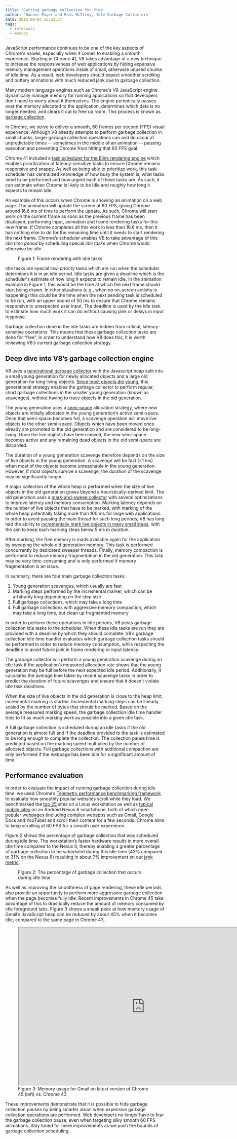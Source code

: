 ```yaml
---
title: 'Getting garbage collection for free'
author: 'Hannes Payer and Ross McIlroy, Idle Garbage Collectors'
date: 2015-08-07 13:33:37
tags:
  - internals
  - memory
---
```

JavaScript performance continues to be one of the key aspects of Chrome's values, especially when it comes to enabling a smooth experience. Starting in Chrome 41, V8 takes advantage of a new technique to increase the responsiveness of web applications by hiding expensive memory management operations inside of small, otherwise unused chunks of idle time. As a result, web developers should expect smoother scrolling and buttery animations with much reduced jank due to garbage collection.

Many modern language engines such as Chrome's V8 JavaScript engine dynamically manage memory for running applications so that developers don't need to worry about it themselves. The engine periodically passes over the memory allocated to the application, determines which data is no longer needed, and clears it out to free up room. This process is known as [garbage collection](https://en.wikipedia.org/wiki/Garbage_collection_(computer_science)).

In Chrome, we strive to deliver a smooth, 60 frames per second (FPS) visual experience. Although V8 already attempts to perform garbage collection in small chunks, larger garbage collection operations can and do occur at unpredictable times -- sometimes in the middle of an animation -- pausing execution and preventing Chrome from hitting that 60 FPS goal.

Chrome 41 included a [task scheduler for the Blink rendering engine](https://blog.chromium.org/2015/04/scheduling-tasks-intelligently-for_30.html) which enables prioritization of latency-sensitive tasks to ensure Chrome remains responsive and snappy. As well as being able to prioritize work, this task scheduler has centralized knowledge of how busy the system is, what tasks need to be performed and how urgent each of these tasks are. As such, it can estimate when Chrome is likely to be idle and roughly how long it expects to remain idle.

An example of this occurs when Chrome is showing an animation on a web page. The animation will update the screen at 60 FPS, giving Chrome around 16.6 ms of time to perform the update. As such, Chrome will start work on the current frame as soon as the previous frame has been displayed, performing input, animation and frame rendering tasks for this new frame. If Chrome completes all this work in less than 16.6 ms, then it has nothing else to do for the remaining time until it needs to start rendering the next frame. Chrome’s scheduler enables V8 to take advantage of this _idle time period_ by scheduling special _idle tasks_ when Chrome would otherwise be idle.

<figure>
  <img src="/_img/free-garbage-collection/frame-rendering.png" alt="">
  <figcaption>Figure 1: Frame rendering with idle tasks</figcaption>
</figure>

Idle tasks are special low-priority tasks which are run when the scheduler determines it is in an idle period. Idle tasks are given a deadline which is the scheduler's estimate of how long it expects to remain idle. In the animation example in Figure 1, this would be the time at which the next frame should start being drawn. In other situations (e.g., when no on-screen activity is happening) this could be the time when the next pending task is scheduled to be run, with an upper bound of 50 ms to ensure that Chrome remains responsive to unexpected user input. The deadline is used by the idle task to estimate how much work it can do without causing jank or delays in input response.

Garbage collection done in the idle tasks are hidden from critical, latency-sensitive operations. This means that these garbage collection tasks are done for “free”. In order to understand how V8 does this, it is worth reviewing V8’s current garbage collection strategy.

## Deep dive into V8’s garbage collection engine

V8 uses a [generational garbage collector](http://www.memorymanagement.org/glossary/g.html#term-generational-garbage-collection) with the Javascript heap split into a small young generation for newly allocated objects and a large old generation for long living objects. [Since most objects die young](http://www.memorymanagement.org/glossary/g.html#term-generational-hypothesis), this generational strategy enables the garbage collector to perform regular, short garbage collections in the smaller young generation (known as scavenges), without having to trace objects in the old generation.

The young generation uses a [semi-space](http://www.memorymanagement.org/glossary/s.html#semi.space) allocation strategy, where new objects are initially allocated in the young generation’s active semi-space. Once that semi-space becomes full, a scavenge operation will move live objects to the other semi-space. Objects which have been moved once already are promoted to the old generation and are considered to be long-living. Once the live objects have been moved, the new semi-space becomes active and any remaining dead objects in the old semi-space are discarded.

The duration of a young generation scavenge therefore depends on the size of live objects in the young generation. A scavenge will be fast (<1 ms) when most of the objects become unreachable in the young generation. However, if most objects survive a scavenge, the duration of the scavenge may be significantly longer.

A major collection of the whole heap is performed when the size of live objects in the old generation grows beyond a heuristically-derived limit. The old generation uses a [mark-and-sweep collector](http://www.memorymanagement.org/glossary/m.html#term-mark-sweep) with several optimizations to improve latency and memory consumption. Marking latency depends on the number of live objects that have to be marked, with marking of the whole heap potentially taking more than 100 ms for large web applications. In order to avoid pausing the main thread for such long periods, V8 has long had the ability to [incrementally mark live objects in many small steps](https://blog.chromium.org/2011/11/game-changer-for-interactive.html), with the aim to keep each marking steps below 5 ms in duration.

After marking, the free memory is made available again for the application by sweeping the whole old generation memory. This task is performed concurrently by dedicated sweeper threads. Finally, memory compaction is performed to reduce memory fragmentation in the old generation. This task may be very time-consuming and is only performed if memory fragmentation is an issue.

In summary, there are four main garbage collection tasks:

1. Young generation scavenges, which usually are fast
2. Marking steps performed by the incremental marker, which can be arbitrarily long depending on the step size
3. Full garbage collections, which may take a long time
4. Full garbage collections with aggressive memory compaction, which may take a long time, but clean up fragmented memory

In order to perform these operations in idle periods, V8 posts garbage collection idle tasks to the scheduler. When these idle tasks are run they are provided with a deadline by which they should complete. V8’s garbage collection idle time handler evaluates which garbage collection tasks should be performed in order to reduce memory consumption, while respecting the deadline to avoid future jank in frame rendering or input latency.

The garbage collector will perform a young generation scavenge during an idle task if the application’s measured allocation rate shows that the young generation may be full before the next expected idle period. Additionally, it calculates the average time taken by recent scavenge tasks in order to predict the duration of future scavenges and ensure that it doesn’t violate idle task deadlines.

When the size of live objects in the old generation is close to the heap limit, incremental marking is started. Incremental marking steps can be linearly scaled by the number of bytes that should be marked. Based on the average measured marking speed, the garbage collection idle time handler tries to fit as much marking work as possible into a given idle task.

A full garbage collection is scheduled during an idle tasks if the old generation is almost full and if the deadline provided to the task is estimated to be long enough to complete the collection. The collection pause time is predicted based on the marking speed multiplied by the number of allocated objects. Full garbage collections with additional compaction are only performed if the webpage has been idle for a significant amount of time.

## Performance evaluation

In order to evaluate the impact of running garbage collection during idle time, we used Chrome’s [Telemetry performance benchmarking framework](https://www.chromium.org/developers/telemetry) to evaluate how smoothly popular websites scroll while they load. We benchmarked the [top 25](https://code.google.com/p/chromium/codesearch#chromium/src/tools/perf/benchmarks/smoothness.py&l=15) sites on a Linux workstation as well as [typical mobile sites](https://code.google.com/p/chromium/codesearch#chromium/src/tools/perf/benchmarks/smoothness.py&l=104) on an Android Nexus 6 smartphone, both of which open popular webpages (including complex webapps such as Gmail, Google Docs and YouTube) and scroll their content for a few seconds. Chrome aims to keep scrolling at 60 FPS for a smooth user experience.

Figure 2 shows the percentage of garbage collection that was scheduled during idle time. The workstation’s faster hardware results in more overall idle time compared to the Nexus 6, thereby enabling a greater percentage of garbage collection to be scheduled during this idle time (43% compared to 31% on the Nexus 6) resulting in about 7% improvement on our [jank metric](https://www.chromium.org/developers/design-documents/rendering-benchmarks).

<figure>
  <img src="/_img/free-garbage-collection/idle-time-gc.png" alt="">
  <figcaption>Figure 2: The percentage of garbage collection that occurs during idle time</figcaption>
</figure>

As well as improving the smoothness of page rendering, these idle periods also provide an opportunity to perform more aggressive garbage collection when the page becomes fully idle. Recent improvements in Chrome 45 take advantage of this to drastically reduce the amount of memory consumed by idle foreground tabs. Figure 3 shows a sneak peek at how memory usage of Gmail’s JavaScript heap can be reduced by about 45% when it becomes idle, compared to the same page in Chrome 43.

<figure>
  <iframe src="https://www.youtube.com/embed/ij-AFUfqFdI" width="796" height="499"></iframe>
  <figcaption>Figure 3: Memory usage for Gmail on latest version of Chrome 45 (left) vs. Chrome 43</figcaption>
</figure>

These improvements demonstrate that it is possible to hide garbage collection pauses by being smarter about when expensive garbage collection operations are performed. Web developers no longer have to fear the garbage collection pause, even when targeting silky smooth 60 FPS animations. Stay tuned for more improvements as we push the bounds of garbage collection scheduling.
